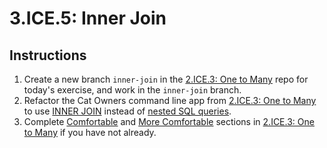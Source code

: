 # 3.ICE.5: Inner Join

## Instructions

1. Create a new branch `inner-join` in the [2.ICE.3: One to Many](2.ice.3-one-to-many.md) repo for today's exercise, and work in the `inner-join` branch.
2. Refactor the Cat Owners command line app from [2.ICE.3: One to Many](2.ice.3-one-to-many.md) to use [INNER JOIN](../3.5-sql/3.5.1-sql-language/3.5.1.6-inner-join.md) instead of [nested SQL queries](../3.5-sql/3.5.3-sql-techniques/3.5.3.1-nested-sql-queries.md).
3. Complete [Comfortable](2.ice.3-one-to-many.md#comfortable) and [More Comfortable](2.ice.3-one-to-many.md#more-comfortable) sections in [2.ICE.3: One to Many](2.ice.3-one-to-many.md) if you have not already.

